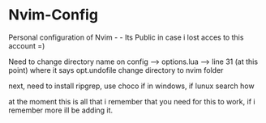 # Nvim-Config
Personal configuration of Nvim - - Its Public in case i lost acces to this account  =)


Need to change directory name on config --> options.lua --> line 31 (at this point)  where it says opt.undofile change directory to nvim folder

next,
need to install ripgrep, use choco if in windows, if lunux search how

at the moment this is all that i remember that you need for this to work, if i remember more ill be adding it.
